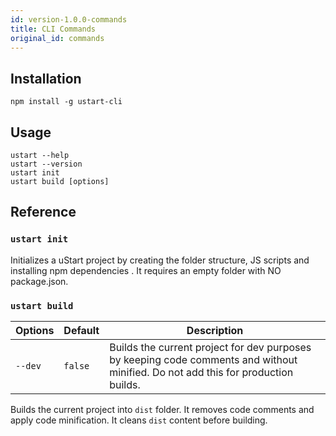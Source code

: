 ```yaml
---
id: version-1.0.0-commands
title: CLI Commands
original_id: commands
---
```


## Installation

```
npm install -g ustart-cli
```

## Usage

```
ustart --help
ustart --version
ustart init
ustart build [options]
```

## Reference

### `ustart init`

Initializes a uStart project by creating the folder structure, JS scripts and installing npm dependencies . It requires an empty folder with NO package.json.

### `ustart build`

Options | Default | Description
------- | ------- | -----------
`--dev` | `false` | Builds the current project for dev purposes by keeping code comments and without minified. Do not add this for production builds.

Builds the current project into `dist` folder. It removes code comments and apply code minification. It cleans `dist` content before building.

